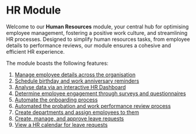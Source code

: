 # HR Module

Welcome to our **Human Resources** module, your central hub for optimising employee management, fostering a positive work culture, and streamlining HR processes. Designed to simplify human resources tasks, from employee details to performance reviews, our module ensures a cohesive and efficient HR experience.

The module boasts the following features:

1. [Manage employee details across the organisation](</docs/Rapid/2-Rapid Standard/6-Human Resources/employees/creating-editing-and-deleting-employees/creating-editing-and-deleting-employees.md>)
2. [Schedule birthday and work anniversary reminders](</docs/Rapid/2-Rapid Standard/6-Human Resources/employees/birthday-and-work-anniversary-reminders/birthday-and-work-anniversary-reminders.md>)
3. [Analyse data via an interactive HR Dashboard](</docs/Rapid/2-Rapid Standard/6-Human Resources/HR Reporting/Using the Employee Engagement Dashboard/Using the Employee Engagement Dashboard.md>)
4. [Determine employee engagement through surveys and questionnaires](</docs/Rapid/2-Rapid Standard/6-Human Resources/employees/employee-engagement-process/employee-engagement-process.md>)
5. [Automate the onboarding process](</docs/Rapid/2-Rapid Standard/6-Human Resources/employees/onboarding-process/onboarding-process.md>)
6. [Automated the probation and work performance review process](</docs/Rapid/2-Rapid Standard/6-Human Resources/employees/performance-review-process/performance-review-process.md>)
7. [Create departments and assign employees to them](</docs/Rapid/2-Rapid Standard/6-Human Resources/Departments/managing-departments/managing-departments.md>)
8. [Create, manage, and approve leave requests](</docs/Rapid/2-Rapid Standard/6-Human Resources/Leave Requests/1-creating-editing-and-deleting-leave-requests/1-creating-editing-and-deleting-leave-requests.md>)
9. [View a HR calendar for leave requests](</docs/Rapid/2-Rapid Standard/6-Human Resources/HR Reporting/using-the-leave-calendar/using-the-leave-calendar.md>)
